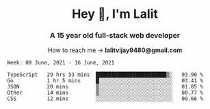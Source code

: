 <h1 align="center">Hey 👋, I'm Lalit</h1>
<h3 align="center">A 15 year old full-stack web developer</h3>

<p align="center">How to reach me → <strong>lalitvijay9480@gmail.com</strong></p>

<!--START_SECTION:waka-->
```text
Week: 09 June, 2021 - 16 June, 2021

TypeScript   29 hrs 53 mins  ███████████████████████▒░   93.90 % 
Go           1 hr 5 mins     █░░░░░░░░░░░░░░░░░░░░░░░░   03.41 % 
JSON         20 mins         ▒░░░░░░░░░░░░░░░░░░░░░░░░   01.05 % 
Other        14 mins         ▒░░░░░░░░░░░░░░░░░░░░░░░░   00.77 % 
CSS          12 mins         ░░░░░░░░░░░░░░░░░░░░░░░░░   00.66 % 
```
<!--END_SECTION:waka-->
